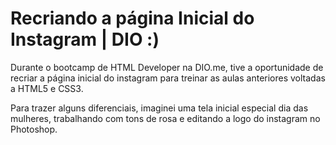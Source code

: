 # Recriando a página Inicial do Instagram | DIO :)

Durante o bootcamp de HTML Developer na DIO.me, tive a oportunidade de recriar a página inicial do instagram para treinar as aulas anteriores voltadas a HTML5 e CSS3.

Para trazer alguns diferenciais, imaginei uma tela inicial especial dia das mulheres, trabalhando com tons de rosa e editando a logo do instagram no Photoshop. 
